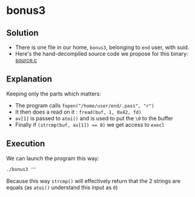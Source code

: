 # bonus3

## Solution
 * There is one file in our home, ```bonus3```, belonging to ```end``` user, with suid.
 * Here's the hand-decompiled source code we propose for this binary: [source.c](source.c)

## Explanation
Keeping only the parts which matters:
 * The program calls `fopen("/home/user/end/.pass", "r")`
 * It then does a read on it : `fread(buf, 1, 0x42, fd)`
 * `av[1]` is passed to `atoi()` and is used to put the `\0` to the buffer
 * Finally if `(strcmp(buf, av[1]) == 0)` we get access to `execl`

## Execution
We can launch the program this way:
```sh
./bonus3 ""
```

Because this way `strcmp()` will effectively return that the 2 strings are equals (as `atoi()` understand this input as `0`)
